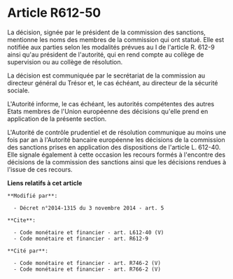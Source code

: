 # Article R612-50

La décision, signée par le président de la commission des sanctions, mentionne les noms des membres de la commission qui ont
statué. Elle est notifiée aux parties selon les modalités prévues au I de l'article R. 612-9 ainsi qu'au président de
l'autorité, qui en rend compte au collège de supervision ou au collège de résolution. 

La décision est communiquée par le secrétariat de la commission au directeur général du Trésor et, le cas échéant, au
directeur de la sécurité sociale. 

L'Autorité informe, le cas échéant, les autorités compétentes des autres Etats membres de l'Union européenne des décisions
qu'elle prend en application de la présente section. 

L'Autorité de contrôle prudentiel et de résolution communique au moins une fois par an à l'Autorité bancaire européenne les
décisions de la commission des sanctions prises en application des dispositions de l'article L. 612-40. Elle signale
également à cette occasion les recours formés à l'encontre des décisions de la commission des sanctions ainsi que les
décisions rendues à l'issue de ces recours.

**Liens relatifs à cet article**

	**Modifié par**:

	  - Décret n°2014-1315 du 3 novembre 2014 - art. 5

	**Cite**:

	  - Code monétaire et financier - art. L612-40 (V)
	  - Code monétaire et financier - art. R612-9

	**Cité par**:

	  - Code monétaire et financier - art. R746-2 (V)
	  - Code monétaire et financier - art. R766-2 (V)
